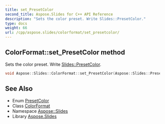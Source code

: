 ```yaml
---
title: set_PresetColor
second_title: Aspose.Slides for C++ API Reference
description: "Sets the color preset. Write Slides::PresetColor."
type: docs
weight: 66
url: /cpp/aspose.slides/colorformat/set_presetcolor/
---
```

## ColorFormat::set_PresetColor method


Sets the color preset. Write [Slides::PresetColor](../../presetcolor/).

```cpp
void Aspose::Slides::ColorFormat::set_PresetColor(Aspose::Slides::PresetColor value) override
```

## See Also

* Enum [PresetColor](../../presetcolor/)
* Class [ColorFormat](../)
* Namespace [Aspose::Slides](../../)
* Library [Aspose.Slides](../../../)
